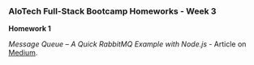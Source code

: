### AloTech Full-Stack Bootcamp Homeworks - Week 3

**Homework 1**

_Message Queue – A Quick RabbitMQ Example with Node.js_ - Article on [Medium](https://medium.com/@erentnr/message-queue-a-rabbitmq-example-with-node-js-ec9293b154f5).
